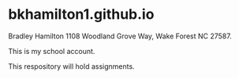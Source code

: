 # bkhamilton1.github.io
Bradley Hamilton 1108 Woodland Grove Way, Wake Forest NC 27587.

This is my school account.

This respository will hold assignments. 
